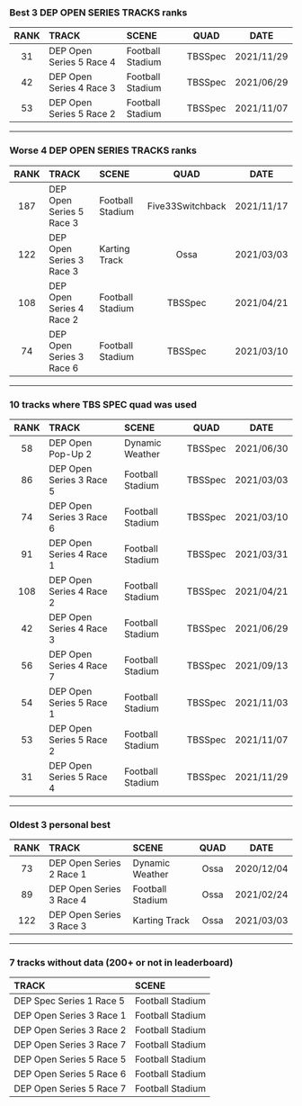 ### Best 3 DEP OPEN SERIES TRACKS ranks
|RANK|TRACK|SCENE|QUAD|DATE|
|:---:|:---|:---|:---:|:---:|
|31|DEP Open Series 5 Race 4|Football Stadium|TBSSpec|2021/11/29|
|42|DEP Open Series 4 Race 3|Football Stadium|TBSSpec|2021/06/29|
|53|DEP Open Series 5 Race 2|Football Stadium|TBSSpec|2021/11/07|
---
### Worse 4 DEP OPEN SERIES TRACKS ranks
|RANK|TRACK|SCENE|QUAD|DATE|
|:---:|:---|:---|:---:|:---:|
|187|DEP Open Series 5 Race 3|Football Stadium|Five33Switchback|2021/11/17|
|122|DEP Open Series 3 Race 3|Karting Track|Ossa|2021/03/03|
|108|DEP Open Series 4 Race 2|Football Stadium|TBSSpec|2021/04/21|
|74|DEP Open Series 3 Race 6|Football Stadium|TBSSpec|2021/03/10|
---
### 10 tracks where TBS SPEC quad was used
|RANK|TRACK|SCENE|QUAD|DATE|
|:---:|:---|:---|:---:|:---:|
|58|DEP Open Pop-Up 2|Dynamic Weather|TBSSpec|2021/06/30|
|86|DEP Open Series 3 Race 5|Football Stadium|TBSSpec|2021/03/03|
|74|DEP Open Series 3 Race 6|Football Stadium|TBSSpec|2021/03/10|
|91|DEP Open Series 4 Race 1|Football Stadium|TBSSpec|2021/03/31|
|108|DEP Open Series 4 Race 2|Football Stadium|TBSSpec|2021/04/21|
|42|DEP Open Series 4 Race 3|Football Stadium|TBSSpec|2021/06/29|
|56|DEP Open Series 4 Race 7|Football Stadium|TBSSpec|2021/09/13|
|54|DEP Open Series 5 Race 1|Football Stadium|TBSSpec|2021/11/03|
|53|DEP Open Series 5 Race 2|Football Stadium|TBSSpec|2021/11/07|
|31|DEP Open Series 5 Race 4|Football Stadium|TBSSpec|2021/11/29|
---
### Oldest 3 personal best
|RANK|TRACK|SCENE|QUAD|DATE|
|:---:|:---|:---|:---:|:---:|
|73|DEP Open Series 2 Race 1|Dynamic Weather|Ossa|2020/12/04|
|89|DEP Open Series 3 Race 4|Football Stadium|Ossa|2021/02/24|
|122|DEP Open Series 3 Race 3|Karting Track|Ossa|2021/03/03|
---
### 7 tracks without data (200+ or not in leaderboard)
|TRACK|SCENE|
|:---|:---|
|DEP Spec Series 1 Race 5|Football Stadium|
|DEP Open Series 3 Race 1|Football Stadium|
|DEP Open Series 3 Race 2|Football Stadium|
|DEP Open Series 3 Race 7|Football Stadium|
|DEP Open Series 5 Race 5|Football Stadium|
|DEP Open Series 5 Race 6|Football Stadium|
|DEP Open Series 5 Race 7|Football Stadium|
